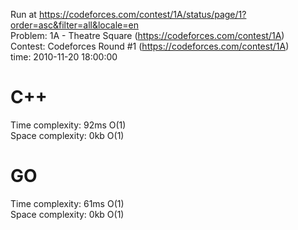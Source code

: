 Run at https://codeforces.com/contest/1A/status/page/1?order=asc&filter=all&locale=en<br>
Problem: 1A - Theatre Square (https://codeforces.com/contest/1A)<br>
Contest: Codeforces Round #1 (https://codeforces.com/contest/1A)<br>
time: 2010-11-20 18:00:00

# C++
Time complexity: 92ms O(1)<br>
Space complexity: 0kb O(1)

# GO
Time complexity: 61ms O(1)<br>
Space complexity: 0kb O(1)